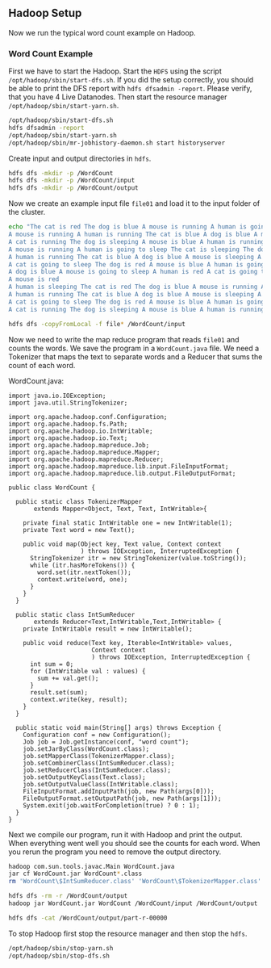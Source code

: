 ## Hadoop Setup

Now we run the typical word count example on Hadoop.

### Word Count Example

First we have to start the Hadoop. Start the `HDFS` using the script `/opt/hadoop/sbin/start-dfs.sh`. If you did the setup correctly, you should be able to print the DFS report with `hdfs dfsadmin -report`. Please verify, that you have 4 Live Datanodes. Then start the resource manager `/opt/hadoop/sbin/start-yarn.sh`.

```bash
/opt/hadoop/sbin/start-dfs.sh
hdfs dfsadmin -report
/opt/hadoop/sbin/start-yarn.sh
/opt/hadoop/sbin/mr-jobhistory-daemon.sh start historyserver
```

Create input and output directories in `hdfs`.

```bash
hdfs dfs -mkdir -p /WordCount
hdfs dfs -mkdir -p /WordCount/input
hdfs dfs -mkdir -p /WordCount/output
```

Now we create an example input file `file01` and load it to the input folder of the cluster.

```bash
echo "The cat is red The dog is blue A mouse is running A human is going to sleep The cat is sleeping The dog is going to sleep
A mouse is running A human is running The cat is blue A dog is blue A mouse is sleeping A human is red A cat is going to sleep The dog is red A mouse is blue A human is going to sleep
A cat is running The dog is sleeping A mouse is blue A human is running The cat is blue A dog is blue A mouse is going to sleep A human is red A cat is going to sleep The dog is running A mouse is red A human is sleeping The cat is red The dog is blue
A mouse is running A human is going to sleep The cat is sleeping The dog is going to sleep A mouse is running
A human is running The cat is blue A dog is blue A mouse is sleeping A human is red
A cat is going to sleep The dog is red A mouse is blue A human is going to sleep A cat is running The dog is sleeping A mouse is blue A human is running The cat is blue
A dog is blue A mouse is going to sleep A human is red A cat is going to sleep The dog is running
A mouse is red
A human is sleeping The cat is red The dog is blue A mouse is running A human is going to sleep The cat is sleeping The dog is going to sleep A mouse is running
A human is running The cat is blue A dog is blue A mouse is sleeping A human is red
A cat is going to sleep The dog is red A mouse is blue A human is going to sleep
A cat is running The dog is sleeping A mouse is blue A human is running The cat is blue" > file01

hdfs dfs -copyFromLocal -f file* /WordCount/input
```

Now we need to write the map reduce program that reads `file01` and counts the words. We save the program in a `WordCount.java` file. We need a Tokenizer that maps the text to separate words and a Reducer that sums the count of each word.

WordCount.java:

```
import java.io.IOException;
import java.util.StringTokenizer;

import org.apache.hadoop.conf.Configuration;
import org.apache.hadoop.fs.Path;
import org.apache.hadoop.io.IntWritable;
import org.apache.hadoop.io.Text;
import org.apache.hadoop.mapreduce.Job;
import org.apache.hadoop.mapreduce.Mapper;
import org.apache.hadoop.mapreduce.Reducer;
import org.apache.hadoop.mapreduce.lib.input.FileInputFormat;
import org.apache.hadoop.mapreduce.lib.output.FileOutputFormat;

public class WordCount {

  public static class TokenizerMapper
       extends Mapper<Object, Text, Text, IntWritable>{

    private final static IntWritable one = new IntWritable(1);
    private Text word = new Text();

    public void map(Object key, Text value, Context context
                    ) throws IOException, InterruptedException {
      StringTokenizer itr = new StringTokenizer(value.toString());
      while (itr.hasMoreTokens()) {
        word.set(itr.nextToken());
        context.write(word, one);
      }
    }
  }

  public static class IntSumReducer
       extends Reducer<Text,IntWritable,Text,IntWritable> {
    private IntWritable result = new IntWritable();

    public void reduce(Text key, Iterable<IntWritable> values,
                       Context context
                       ) throws IOException, InterruptedException {
      int sum = 0;
      for (IntWritable val : values) {
        sum += val.get();
      }
      result.set(sum);
      context.write(key, result);
    }
  }

  public static void main(String[] args) throws Exception {
    Configuration conf = new Configuration();
    Job job = Job.getInstance(conf, "word count");
    job.setJarByClass(WordCount.class);
    job.setMapperClass(TokenizerMapper.class);
    job.setCombinerClass(IntSumReducer.class);
    job.setReducerClass(IntSumReducer.class);
    job.setOutputKeyClass(Text.class);
    job.setOutputValueClass(IntWritable.class);
    FileInputFormat.addInputPath(job, new Path(args[0]));
    FileOutputFormat.setOutputPath(job, new Path(args[1]));
    System.exit(job.waitForCompletion(true) ? 0 : 1);
  }
}
```

Next we compile our program, run it with Hadoop and print the output. When everything went well you should see the counts for each word. When you rerun the program you need to remove the output directory.

```bash
hadoop com.sun.tools.javac.Main WordCount.java
jar cf WordCount.jar WordCount*.class
rm 'WordCount\$IntSumReducer.class' 'WordCount\$TokenizerMapper.class' WordCount.class

hdfs dfs -rm -r /WordCount/output
hadoop jar WordCount.jar WordCount /WordCount/input /WordCount/output

hdfs dfs -cat /WordCount/output/part-r-00000
```

To stop Hadoop first stop the resource manager and then stop the `hdfs`.

```bash
/opt/hadoop/sbin/stop-yarn.sh
/opt/hadoop/sbin/stop-dfs.sh
```
